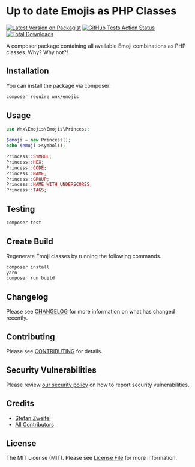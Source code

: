 # Up to date Emojis as PHP Classes

[![Latest Version on Packagist](https://img.shields.io/packagist/v/wnx/php-emojis.svg?style=flat-square)](https://packagist.org/packages/wnx/php-emojis)
[![GitHub Tests Action Status](https://img.shields.io/github/workflow/status/wnx/php-emojis/Tests?label=tests)](https://github.com/wnx/php-emojis/actions?query=workflow%3ATests+branch%3Amaster)
[![Total Downloads](https://img.shields.io/packagist/dt/wnx/php-emojis.svg?style=flat-square)](https://packagist.org/packages/wnx/php-emojis)


A composer package containing all available Emoji combinations as PHP classes. Why? Why not?!

## Installation

You can install the package via composer:

```bash
composer require wnx/emojis
```

## Usage

```php
use Wnx\Emojis\Emojis\Princess;

$emoji = new Princess();
echo $emoji->symbol();

Princess::SYMBOL;
Princess::HEX;
Princess::CODE;
Princess::NAME;
Princess::GROUP;
Princess::NAME_WITH_UNDERSCORES;
Princess::TAGS;
```

## Testing

```bash
composer test
```

## Create Build

Regenerate Emoji classes by running the following commands.

```bash
composer install
yarn
composer run build
```

## Changelog

Please see [CHANGELOG](CHANGELOG.md) for more information on what has changed recently.

## Contributing

Please see [CONTRIBUTING](.github/CONTRIBUTING.md) for details.

## Security Vulnerabilities

Please review [our security policy](../../security/policy) on how to report security vulnerabilities.

## Credits

- [Stefan Zweifel](https://github.com/stefanzweifel)
- [All Contributors](../../contributors)

## License

The MIT License (MIT). Please see [License File](LICENSE.md) for more information.
